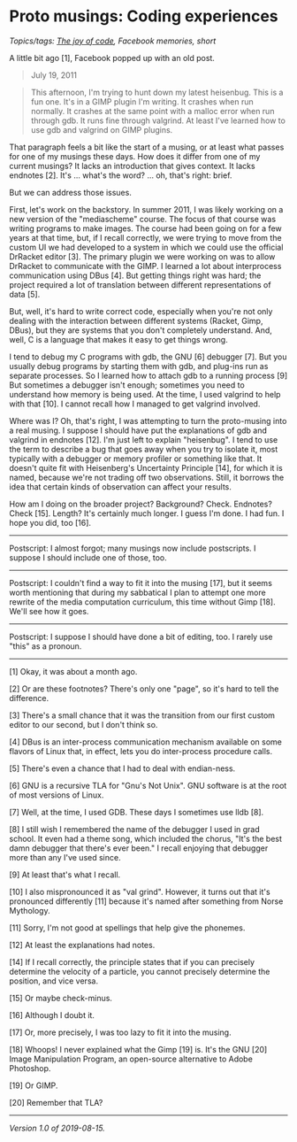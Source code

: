Proto musings: Coding experiences
=================================

*Topics/tags: [The joy of code](index-joc), Facebook memories, short*

A little bit ago [1], Facebook popped up with an old post.

> July 19, 2011

> This afternoon, I'm trying to hunt down my latest heisenbug. This
is a fun one. It's in a GIMP plugin I'm writing. It crashes when run
normally. It crashes at the same point with a malloc error when run
through gdb. It runs fine through valgrind. At least I've learned how
to use gdb and valgrind on GIMP plugins.

That paragraph feels a bit like the start of a musing, or at least what
passes for one of my musings these days.  How does it differ from one of
my current musings?  It lacks an introduction that gives context.  It lacks
endnotes [2].  It's ... what's the word? ... oh, that's right: brief.

But we can address those issues.

First, let's work on the backstory.  In summer 2011, I was likely working
on a new version of the "mediascheme" course.  The focus of that course
was writing programs to make images.  The course had been going on for
a few years at that time, but, if I recall correctly, we were trying
to move from the custom UI we had developed to a system in which we
could use the official DrRacket editor [3].  The primary plugin we were
working on was to allow DrRacket to communicate with the GIMP.  I learned
a lot about interprocess communication using DBus [4].  But getting things
right was hard; the project required a lot of translation between different
representations of data [5].

But, well, it's hard to write correct code, especially when you're
not only dealing with the interaction between different systems (Racket,
Gimp, DBus), but they are systems that you don't completely understand.
And, well, C is a language that makes it easy to get things wrong.

I tend to debug my C programs with gdb, the GNU [6] debugger [7].
But you usually debug programs by starting them with gdb, and plug-ins
run as separate processes.  So I learned how to attach gdb to a running
process [9]  But sometimes a debugger isn't enough; sometimes you need
to understand how memory is being used.  At the time, I used valgrind to
help with that [10].  I cannot recall how I managed to get valgrind
involved.

Where was I?  Oh, that's right, I was attempting to turn the proto-musing
into a real musing. I suppose I should have put the explanations of gdb
and valgrind in endnotes [12].  I'm just left to explain "heisenbug".
I tend to use the term to describe a bug that goes away when you try
to isolate it, most typically with a debugger or memory profiler or
something like that.  It doesn't quite fit with Heisenberg's Uncertainty
Principle [14], for which it is named, because we're not trading off
two observations.  Still, it borrows the idea that certain kinds of
observation can affect your results.

How am I doing on the broader project?  Background? Check.  Endnotes?
Check [15].  Length?  It's certainly much longer.  I guess I'm done.
I had fun.  I hope you did, too [16].

---

Postscript: I almost forgot; many musings now include postscripts.  I
suppose I should include one of those, too.

---

Postscript: I couldn't find a way to fit it into the musing [17], but
it seems worth mentioning that during my sabbatical I plan to attempt
one more rewrite of the media computation curriculum, this time without
Gimp [18].  We'll see how it goes.

---

Postscript: I suppose I should have done a bit of editing, too.  I rarely
use "this" as a pronoun.

---

[1] Okay, it was about a month ago.

[2] Or are these footnotes?  There's only one "page", so it's hard to
tell the difference.

[3] There's a small chance that it was the transition from  our first
custom editor to our second, but I don't think so.

[4] DBus is an inter-process communication mechanism available on some
flavors of Linux that, in effect, lets you do inter-process procedure
calls.

[5] There's even a chance that I had to deal with endian-ness.

[6] GNU is a recursive TLA for "Gnu's Not Unix".  GNU software is at
the root of most versions of Linux.

[7] Well, at the time, I used GDB.  These days I sometimes use lldb [8].

[8] I still wish I remembered the name of the debugger I used in
grad school.  It even had a theme song, which included the chorus,
"It's the best damn debugger that there's ever been."  I recall enjoying
that debugger more than any I've used since.

[9] At least that's what I recall.

[10] I also mispronounced it as "val grind".  However, it turns out that
it's pronounced differently [11] because it's named after something from
Norse Mythology.

[11] Sorry, I'm not good at spellings that help give the phonemes.

[12] At least the explanations had notes.

[14] If I recall correctly, the principle states that if you can precisely
determine the velocity of a particle, you cannot precisely determine
the position, and vice versa.

[15] Or maybe check-minus.

[16] Although I doubt it.

[17] Or, more precisely, I was too lazy to fit it into the musing.

[18] Whoops!  I never explained what the Gimp [19] is.  It's the GNU [20]
Image Manipulation Program, an open-source alternative to Adobe Photoshop.

[19] Or GIMP.

[20] Remember that TLA?

---

*Version 1.0 of 2019-08-15.*
